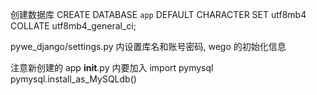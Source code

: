 创建数据库
CREATE DATABASE `app` DEFAULT CHARACTER SET utf8mb4 COLLATE utf8mb4_general_ci;

pywe_django/settings.py 内设置库名和账号密码, wego 的初始化信息

注意新创建的 app __init__.py 内要加入
import pymysql
pymysql.install_as_MySQLdb()
